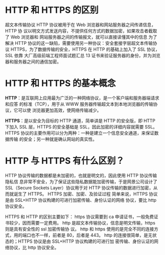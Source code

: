 # HTTP 和 HTTPS 的区别

超⽂本传输协议 HTTP 协议被⽤于在 Web 浏览器和⽹站服务器之间传递信息，HTTP 协 议以明⽂⽅式发送内容，不提供任何⽅式的数据加密，如果攻击者截取了 Web 浏览器和 ⽹站服务器之间的传输报⽂，就可以直接读懂其中的信息 为了解决 HTTP 协议的这⼀缺陷，需要使⽤另⼀种协议：安全套接字层超⽂本传输协议
HTTPS，为了数据传输的安全，HTTPS 在 HTTP 的基础上加⼊了 SSL 协议，SSL 依靠
⼤⼚⾼级前端⼯程师⾯试题汇总 13
证书来验证服务器的⾝份，并为浏览器和服务器之间的通信加密。

# HTTP 和 HTTPS 的基本概念

**HTTP**：是互联⽹上应⽤最为⼴泛的⼀种⽹络协议，是⼀个客户端和服务器端请求和应答 的标准（TCP），⽤于从 WWW 服务器传输超⽂本到本地浏览器的传输协议，它可以使 浏览器更加⾼效，使⽹络传输减少。

**HTTPS**：是以安全为⽬标的 HTTP 通道，简单讲是 HTTP 的安全版，即 HTTP 下加⼊ SSL 层，HTTPS 的安全基础是 SSL，因此加密的详细内容就需要 SSL。
HTTPS 协议的主要作⽤可以分为两种：⼀种是建⽴⼀个信息安全通道，来保证数据传输 的安全；另⼀种就是确认⽹站的真实性。

# HTTP 与 HTTPS 有什么区别？

HTTP 协议传输的数据都是未加密的，也就是明⽂的，因此使⽤ HTTP 协议传输隐私信 息⾮常不安全，为了保证这些隐私数据能加密传输，于是⽹景公司设计了 SSL（Secure
Sockets Layer）协议⽤于对 HTTP 协议传输的数据进⾏加密，从⽽就诞⽣了 HTTPS。
HTTPS 加密、加密、及验证过程 简单来说，HTTPS 协议是由 SSL+HTTP 协议构建的可进⾏加密传输、⾝份认证的⽹络 协议，要⽐ http 协议安全。

HTTPS 和 HTTP 的区别主要如下：
https 协议需要到 ca 申请证书，⼀般免费证书较少，因⽽需要⼀定费⽤。
http 是超⽂本传输协议，信息是明⽂传输，https 则是具有安全性的 ssl 加密传输协 议。
http 和 https 使⽤的是完全不同的连接⽅式，⽤的端⼝也不⼀样，前者是 80，后者是
443。
http 的连接很简单，是⽆状态的；HTTPS 协议是由 SSL+HTTP 协议构建的可进⾏加 密传输、⾝份认证的⽹络协议，⽐ http 协议安全。
